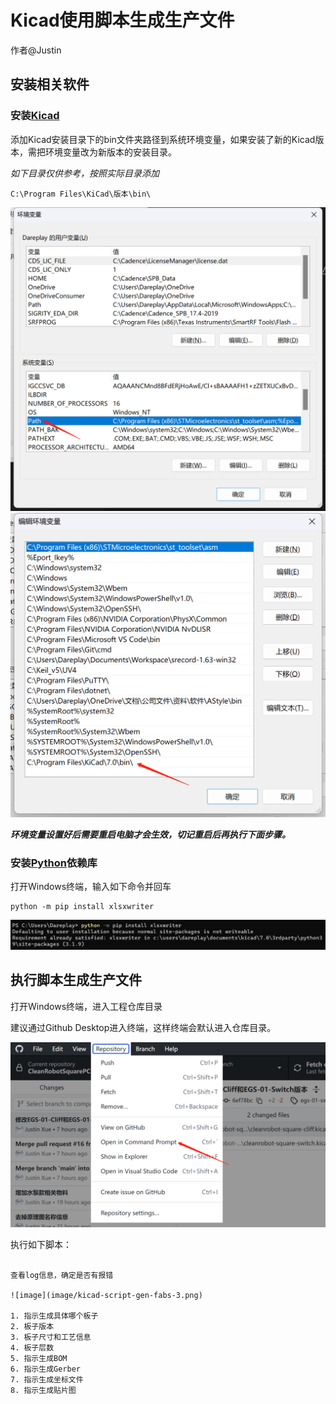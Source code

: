 # Kicad使用脚本生成生产文件

作者@Justin

## 安装相关软件

### 安装[Kicad](https://www.kicad.org/)

添加Kicad安装目录下的bin文件夹路径到系统环境变量，如果安装了新的Kicad版本，需把环境变量改为新版本的安装目录。

*如下目录仅供参考，按照实际目录添加*

```
C:\Program Files\KiCad\版本\bin\
```

![image](image/kicad-script-gen-fabs-1.png)
![image](image/kicad-script-gen-fabs-2.png)

***环境变量设置好后需要重启电脑才会生效，切记重启后再执行下面步骤。***

### 安装[Python](https://www.python.org/)依赖库

打开Windows终端，输入如下命令并回车

```
python -m pip install xlsxwriter
```

![image](image/kicad-script-gen-fabs-6.png)

## 执行脚本生成生产文件

打开Windows终端，进入工程仓库目录

建议通过Github Desktop进入终端，这样终端会默认进入仓库目录。

![image](image/kicad-script-gen-fabs-7.png)

执行如下脚本：

```

查看log信息，确定是否有报错

![image](image/kicad-script-gen-fabs-3.png)

1. 指示生成具体哪个板子
2. 板子版本
3. 板子尺寸和工艺信息
4. 板子层数
5. 指示生成BOM
6. 指示生成Gerber
7. 指示生成坐标文件
8. 指示生成贴片图
